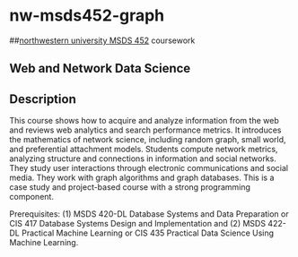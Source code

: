 # nw-msds452-graph
##[northwestern university MSDS 452](https://sps.northwestern.edu/masters/data-science/program-courses.php?course_id=4777) coursework
## Web and Network Data Science

## Description
This course shows how to acquire and analyze information from the web and reviews web analytics and search performance metrics. It introduces the mathematics of network science, including random graph, small world, and preferential attachment models. Students compute network metrics, analyzing structure and connections in information and social networks. They study user interactions through electronic communications and social media. They work with graph algorithms and graph databases. This is a case study and project-based course with a strong programming component.

Prerequisites: (1) MSDS 420-DL Database Systems and Data Preparation or CIS 417 Database Systems Design and Implementation and (2) MSDS 422-DL Practical Machine Learning or CIS 435 Practical Data Science Using Machine Learning.


